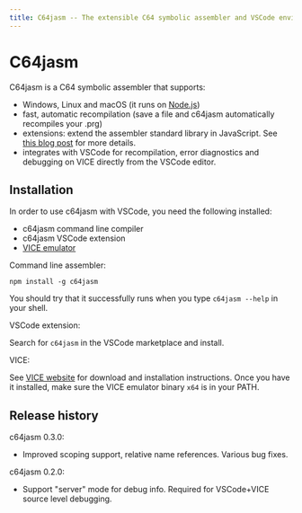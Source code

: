 ```yaml
---
title: C64jasm -- The extensible C64 symbolic assembler and VSCode environment
---
```


# C64jasm

C64jasm is a C64 symbolic assembler that supports:

- Windows, Linux and macOS (it runs on [Node.js](https://nodejs.org/en/))
- fast, automatic recompilation (save a file and c64jasm automatically recompiles your .prg)
- extensions: extend the assembler standard library in JavaScript.  See [this blog post](https://nurpax.github.io/posts/2018-11-08-c64jasm.html) for more details.
- integrates with VSCode for recompilation, error diagnostics and debugging on VICE directly from the VSCode editor.

## Installation

In order to use c64jasm with VSCode, you need the following installed:

- c64jasm command line compiler
- c64jasm VSCode extension
- [VICE emulator](http://vice-emu.sourceforge.net/)

Command line assembler:

```
npm install -g c64jasm
```

You should try that it successfully runs when you type `c64jasm --help` in your shell.

VSCode extension:

Search for `c64jasm` in the VSCode marketplace and install.

VICE:

See [VICE website](http://vice-emu.sourceforge.net/) for download and installation instructions.  Once you have it installed, make sure the VICE emulator binary `x64` is in your PATH.

## Release history

c64jasm 0.3.0:
- Improved scoping support, relative name references.  Various bug fixes.

c64jasm 0.2.0:
- Support "server" mode for debug info.  Required for VSCode+VICE source level debugging.
